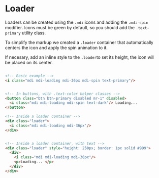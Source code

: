 # Loader

Loaders can be created using the `.mdi` icons and adding the `.mdi-spin` modifier. Icons must be green by default, so you should add the `.text-primary` utility class.

To simplify the markup we created a `.loader` container that automatically centers the icon and apply the spin animation to it.

If necesary, add an inline style to the `.loader`to set its height, the icon will be placed on its center.

<!-- STORY -->

```html

<!-- Basic example -->
<i class="mdi mdi-loading mdi-36px mdi-spin text-primary"/>


<!-- In buttons, with .text-color helper classes -->
<button class="btn btn-primary disabled mr-1" disabled>
  <i class="mdi mdi-loading mdi-spin text-dark"/> Loading...
</button>

<!-- Inside a loader container -->
<div class="loader">
  <i class="mdi mdi-loading mdi-36px"/>
</div>


<!-- Inside a loader container, with text -->
<div class="loader" style="height: 250px; border: 1px solid #999">
  <div>
    <i class="mdi mdi-loading mdi-36px"/>
    <p>Loading... </p>
  </div>
</div>
```